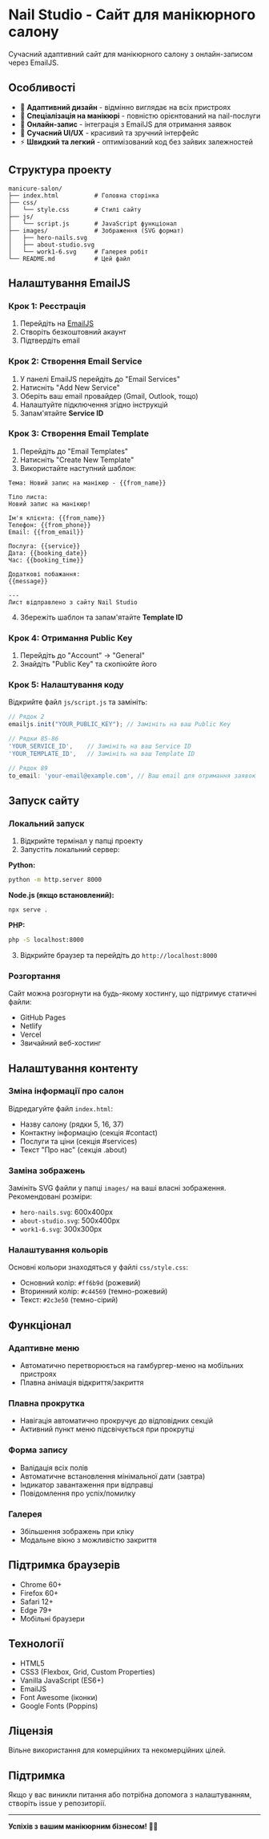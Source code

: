 # Nail Studio - Сайт для манікюрного салону

Сучасний адаптивний сайт для манікюрного салону з онлайн-записом через EmailJS.

## Особливості

- 📱 **Адаптивний дизайн** - відмінно виглядає на всіх пристроях
- 💅 **Спеціалізація на манікюрі** - повністю орієнтований на nail-послуги
- 📧 **Онлайн-запис** - інтеграція з EmailJS для отримання заявок
- 🎨 **Сучасний UI/UX** - красивий та зручний інтерфейс
- ⚡ **Швидкий та легкий** - оптимізований код без зайвих залежностей

## Структура проекту

```
manicure-salon/
├── index.html          # Головна сторінка
├── css/
│   └── style.css       # Стилі сайту
├── js/
│   └── script.js       # JavaScript функціонал
├── images/             # Зображення (SVG формат)
│   ├── hero-nails.svg
│   ├── about-studio.svg
│   └── work1-6.svg     # Галерея робіт
└── README.md           # Цей файл
```

## Налаштування EmailJS

### Крок 1: Реєстрація
1. Перейдіть на [EmailJS](https://www.emailjs.com/)
2. Створіть безкоштовний акаунт
3. Підтвердіть email

### Крок 2: Створення Email Service
1. У панелі EmailJS перейдіть до "Email Services"
2. Натисніть "Add New Service"
3. Оберіть ваш email провайдер (Gmail, Outlook, тощо)
4. Налаштуйте підключення згідно інструкцій
5. Запам'ятайте **Service ID**

### Крок 3: Створення Email Template
1. Перейдіть до "Email Templates"
2. Натисніть "Create New Template"
3. Використайте наступний шаблон:

```
Тема: Новий запис на манікюр - {{from_name}}

Тіло листа:
Новий запис на манікюр!

Ім'я клієнта: {{from_name}}
Телефон: {{from_phone}}
Email: {{from_email}}

Послуга: {{service}}
Дата: {{booking_date}}
Час: {{booking_time}}

Додаткові побажання:
{{message}}

---
Лист відправлено з сайту Nail Studio
```

4. Збережіть шаблон та запам'ятайте **Template ID**

### Крок 4: Отримання Public Key
1. Перейдіть до "Account" → "General"
2. Знайдіть "Public Key" та скопіюйте його

### Крок 5: Налаштування коду
Відкрийте файл `js/script.js` та замініть:

```javascript
// Рядок 2
emailjs.init("YOUR_PUBLIC_KEY"); // Замініть на ваш Public Key

// Рядки 85-86
'YOUR_SERVICE_ID',    // Замініть на ваш Service ID
'YOUR_TEMPLATE_ID',   // Замініть на ваш Template ID

// Рядок 89
to_email: 'your-email@example.com', // Ваш email для отримання заявок
```

## Запуск сайту

### Локальний запуск
1. Відкрийте термінал у папці проекту
2. Запустіть локальний сервер:

**Python:**
```bash
python -m http.server 8000
```

**Node.js (якщо встановлений):**
```bash
npx serve .
```

**PHP:**
```bash
php -S localhost:8000
```

3. Відкрийте браузер та перейдіть до `http://localhost:8000`

### Розгортання
Сайт можна розгорнути на будь-якому хостингу, що підтримує статичні файли:
- GitHub Pages
- Netlify
- Vercel
- Звичайний веб-хостинг

## Налаштування контенту

### Зміна інформації про салон
Відредагуйте файл `index.html`:
- Назву салону (рядки 5, 16, 37)
- Контактну інформацію (секція #contact)
- Послуги та ціни (секція #services)
- Текст "Про нас" (секція .about)

### Заміна зображень
Замініть SVG файли у папці `images/` на ваші власні зображення.
Рекомендовані розміри:
- `hero-nails.svg`: 600x400px
- `about-studio.svg`: 500x400px
- `work1-6.svg`: 300x300px

### Налаштування кольорів
Основні кольори знаходяться у файлі `css/style.css`:
- Основний колір: `#ff6b9d` (рожевий)
- Вторинний колір: `#c44569` (темно-рожевий)
- Текст: `#2c3e50` (темно-сірий)

## Функціонал

### Адаптивне меню
- Автоматично перетворюється на гамбургер-меню на мобільних пристроях
- Плавна анімація відкриття/закриття

### Плавна прокрутка
- Навігація автоматично прокручує до відповідних секцій
- Активний пункт меню підсвічується при прокрутці

### Форма запису
- Валідація всіх полів
- Автоматичне встановлення мінімальної дати (завтра)
- Індикатор завантаження при відправці
- Повідомлення про успіх/помилку

### Галерея
- Збільшення зображень при кліку
- Модальне вікно з можливістю закриття

## Підтримка браузерів

- Chrome 60+
- Firefox 60+
- Safari 12+
- Edge 79+
- Мобільні браузери

## Технології

- HTML5
- CSS3 (Flexbox, Grid, Custom Properties)
- Vanilla JavaScript (ES6+)
- EmailJS
- Font Awesome (іконки)
- Google Fonts (Poppins)

## Ліцензія

Вільне використання для комерційних та некомерційних цілей.

## Підтримка

Якщо у вас виникли питання або потрібна допомога з налаштуванням, створіть issue у репозиторії.

---

**Успіхів з вашим манікюрним бізнесом! 💅✨**